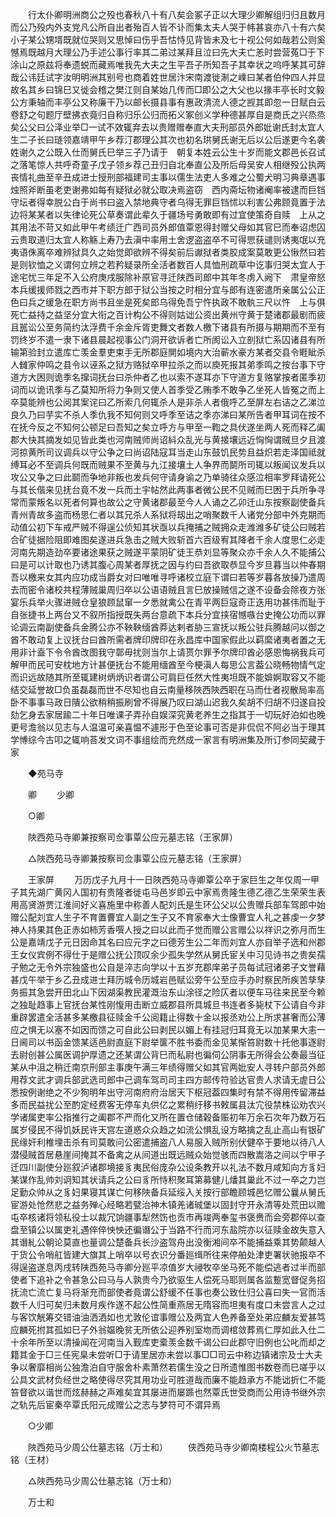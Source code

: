 <!-- { "loadSidebar": true } -->
　　行太仆卿明洲商公之殁也春秋八十有八矣会冢子正以大理少卿解组归归且数月而公乃殁内外支党凡公所自出者殆百人皆不讣而集太夫人哭于帏甚哀亦八十有六矣小子某公甥壻既就位哭则又思悼曰伤乎吾怙恃见背皆未及七十视公何如哉若公则奚憾焉既越月大理公乃手述公事行率其二弟过某拜且泣曰先大夫亡恙时尝营菟□于下涂山之原兹将奉遗蜕而藏焉唯我先大夫之生平吾子所知吾子其幸状之呜呼某其可辞哉公讳廷试字汝明明洲其别号也商着姓世居汴宋南渡徙淛之嵊曰某者伯仲四人并显故名其乡曰锦巳又徙会稽之樊江则自某始几传而□即公之大父也以掾丰亭长时文毅公方秉轴而丰亭公又称廉干乃以邮长摄县事有惠政清流人德之觊其即忽一日赋白云卷舒之句题厅壁拂衣竟归自称归乐公归而拓义冢创义学种德甚厚自是商氏之兴烝烝矣公父曰公泽业举□一试不效辄弃去以贵赠赠奉直大夫刑部员外郎妣谢氏封太宜人生二子长曰琏领嘉靖甲午乡荐汀郡理公其次也初名珙舅氏谢无后以公后遂更今名袭姓谢久之公既入仕而舅氏巳举三子乃请于　朝复本姓云公生十岁而能文郡邑长召试之落笔惊人共呼奇童子戊子领乡荐己丑归自北奉直公及所后母吴安人相继殁公执两丧情礼曲至辛丑成进士授刑部福建司主事以儒生法吏人多难之公蜀犬明习典章遇事烛照斧断虽老吏谢弗如每有疑狱必就公取决焉盗窃　西内斋坛物诸阉率被逮而巨铛守坛者得幸脱公白于尚书曰盗入禁地典守者乌得无罪巨铛怵以利害公弗顾竟置于法边将某某者以失律论死公草奏谓此辈久于疆场号勇敢即有过宜使策奇自赎　上从之其用法不苛又如此甲午考绩迁广西司员外郎值覃恩得封赠父母如其官巳而奉诏虑囚云贵取道归太宜人称觞上寿乃去滇中率用土舍逻盗盗卒不可得愳获谴则诱夷氓以充夷语侏离卒难辨狱具久之始觉即欲辨不得矣前后谳狱者类胶成案莫敢更公愀然曰若是则钦恤之义谓何立辨之若矜疑录所全活者数百人具恤刑疏草中讫事归哭太宜人于途宅忧三年足不入公府庚戌服除补原官寻迁陕西司郎中其年冬虏入阙下　肃皇帝怒本兵缓援师戮之西市并下职方郎于狱公当按之时相分宜与郎有连密遣所亲属公公正色曰兵之缓急在职方尚书且坐是死矣郎乌得免吾宁忤执政不敢骫三尺以忤　上与俱死亡益持之益坚分宜大衔之百计构公不得则姑诎公资出黄州守黄于楚诸郡最剧而疲且嚚讼公至务简约汰浮费千余金斥胥吏舞文者数人檄下诸县有所摄与期期而不至有罚终岁不遣一隶下诸县晨起视事公门洞开欲诉者亡所阂讼入立剖狱亡系囚诸县有所输第验封立遣库亡羡金羣吏束手无所郡庭閴如境内大治蕲水豪方某者交县令睚眦杀人雠家仲鸣之县令以诬系之狱方赂狱卒甲拉杀之而以庾死报其弟季鸣之按台事下守道方大困则诡季名撺词抚台曰杀仲者乙也以索不遂耳亦下守道方复赂掌按者匿季初词而以诡讯季与乙莫知所将力争则又使人首季受乙贿季不敢争乙坐死人皆冤之而上卒莫能辨也公阅其案诧曰乙所索几何辄杀人是非杀人者俄呼乙至屏左右诘之乙涕泣良久乃曰芋实不杀人季仇我不知何则又呼季至诘之季亦涕曰某所告者甲耳词在按不在抚今反之不知何公顿足曰吾知之矣立呼方与甲至一鞫之具伏遂坐两人死而释乙阖郡大快其摘发如见皆此类也河南贼师尚诏紏众乱光与黄接壤远近恟恟谓贼旦夕且渡河掠黄所司议调兵以守公争之曰尚诏陆寇耳当走山东鼓饥民势且益炽若走泽国祗就缚耳必不至调兵何既而贼果不至黄与九江接壤土人争界而鬬所司辄以叛闻议发兵以攻公又争之曰此鬬而争地非叛也发兵何守请身谕之乃单骑往众感泣相率罗拜请死公与其长偕来见抚台竟不发一兵而土宇帖然此两事者微公民不见贼而巳困于兵所争寻常而蒙叛名以死者何算也故公之守黄诸郡最至今人人诵之乙卯迁山东按察副使备兵青州青故多盗而杨思仁者以其兄杀人系狱将刼出之哨聚数千人诸党分部中外克期而动值公初下车戒严贼不得逞公侦知其状亟以兵掩捕之贼拥众走潍潍多矿徒公曰贼若合矿徒据险阻即难图矣遂进兵急击之贼大败斩首六百级宥其降者千余人度思仁必走河南先期造劲卒要诸途果获之贼遂平蒙阴矿徒王恭刘显等聚众亦千余人久不能捕公曰是可以计取也乃诱其腹心周某者厚抚之因与约曰吾欲取恭显今岁旦暮当以仲春期吾以檄来女其内应功成当爵女对曰唯唯寻呼诸校立庭下谓曰若等岁暮各放操乃遣周去而密令诸校共程薄贼巢周归卒以公语语贼且言巳放操贼信之遂不设备会除夜方张宴乐兵举火骤进贼仓皇狼顾鼠窜一夕悉就禽公在青平两巨寇奇正迭用功甚伟而耻于自张捷书上两台又不叙所指授既失两台意疏下本兵分宜挟宿憾嗾台史掩公功而以罪论调云南副使备兵金腾公亦不鞅鞅缅酋莽达剌者胁三宣抚以叛公驻兵腾越问以御之酋不敢动复上议抚台曰酋所需者牌印牌印在永昌库中国家假此以羁縻诸夷者置之无用非计盍下令令酋改图我守鄣毋扰则当尔上请贳尔罪予尔牌印酋必感恩悔祸我兵可解甲而民可安枕地方计甚便抚台不能用缅酋至今梗滇人每思公言葢公晓畅物情气定而识远故随其所至辄建树炳炳识者谓公可肩巨任然大性夷坦既不能媕婀取容又不能结交延誉故□负虽磊磊而世不尽知也自云南量移陜西陜西职在马而仕者视散局率高卧不事事马政日隤公欲稍稍振刷曾不得展乃叹曰湖山迟我久矣胡不归胡不归遂自投劾乞身去家居踰二十年日唯课子弄孙自娱深究黄老养生之指其于一切玩好泊如也晚更号澹翁以见志与人温温可亲喜愠不遽形于色至论事可否是非侃侃不阿必当于理其学愽综今古叩之辄响荅发文词不事组绘而充然成一家言有明洲集及所订参同契藏于家 

　　◆苑马寺 

　　卿 
　　少卿 

　　○卿 

　　陜西苑马寺卿兼按察司佥事覃公应元墓志铭（王家屏） 

　　△陜西苑马寺卿兼按察司佥事覃公应元墓志铭（王家屏） 

　　王家屏 
　　万历戊子九月十一日陜西苑马寺卿覃公卒于家巨生之年仅周一甲子其先湖广黄冈人国初有贵隆者徙屯马邑岁即云中家焉贵隆生德乙德乙生荣荣生表用高贤游贾江淮间好义喜施里中称善人配刘氏是生环公父以公贵赠兵部车驾郎中始赠公配刘宜人生子不育置曹宜人副之生子又不育家奉大士像曹宜人礼之甚虔一夕梦神人持果其色正赤如柿芳香噀人授之曰以此而子觉而赠公言赠公以祥识之弥月而生公是嘉靖戊子元日因命其名曰应元字之曰德芳生公二年而刘宜人亦自举子选和州郡王女仪宾例不得仕于是赠公抚公顶叹余少孤失学然从舅氏宦关中习见诗书之贵矣孺子勉之无令外宗独盛也公自是淬志向学以十五岁充郡庠弟子员每试冠诸弟子文誉藉甚戊午举于乡乙丑成进士拜历城令历城岩邑赋讼旁午公至应手办时察民所疾苦孳孳务振其急尝开田北山下因湖渠教民灌溉治东山涂径之险仄者以便车马往来民至今赖之独耻趋事上官抚台某性刚愎用击断立威郡县所具城旦书连者多毙杖下公请自今非重辟罢遣全活甚多某檄县征赎金千公阅籍止得数十金以报丞劝公上所求甚奢而公薄应之惧无以塞不如因而馈之可自此公曰剥民以媚上有挂冠归耳竟无以加某果大恚一日阃司以书函金馈某适邑尉直庭下尉举箧不胜书委而金见某惭笞尉数十托他事逐尉去尉创甚公属医调护厚遗之还某谓公背巳而私尉也徧伺公阴事无所得会公奏最当征某从中沮之稍迁南京刑部主事庚午满三年绩得赠父如其官两妣安人寻转户部员外郎用荐文武才调兵部武选司郎中己调车驾司司主四方邮传符验达官贵人求请无虗日公悉按例谢绝之不少狥明年出守河南府府治居天下枢冠葢四集时有禁不得用传留滞益多而民益扰公至酌定经费客无停车丸供亿之累稍纡移书敕属县汰宂役禁株讼劝农兴学诸属吏率公指推行之阖郡不严而化又所在置仓储榖备赈初年万余石次年乃数万石属岁侵民不得饥妖民许天宫左道惑众众趋之如流公惧乱设方略擒之乱止高山有银矿民缘奸利椎埋击杀有司莫敢问公密遣捕盗八人易服入贼所别伏健卒于要地以待八人潜侵贼首居悬崖间掩其不备禽之从间道出既远贼众始觉骇而四散嵩洛之间以宁甲子迁四川副使分廵叙泸诸郡境接豸夷民俗庞杂公设条教开以礼法不数月咸知向方豸妇某谋作乱帅刘诇知其状请兵之公曰豸所恃积聚耳第募健儿燔其巢此不过一卒之力岂足勤众帅从之豸妇果寝其谋亡何移陜备兵延绥入关按行部瞻顾城邑忆赠公曩从舅氏宦游处怆然悲之益务殚心经略若甓治神木镇羌诸珹堡以固封守开永清等处荒田以赡屯卒核诸将领私役士以裁冗饷疆事犁然饬也贡市再竣两奉玺书褒赉而会旁郡倅以查盘至镇公以属吏礼遇倅倅怏怏还徧谮公于当路不行而河东盐院亦以征赎金故失意入其谮糺公朝论莫直也量调公楚备兵长沙盗驾舟出没衡湘间卒不能捕益乘其势颠越人于货公令哨舡皆建大旗其上哨卒以号衣识分番廵缉所往来停舶处津吏署状驰报卒不得逞盗遂息丙戌转陕西苑马寺卿分廵平凉值岁大祲牧卒坐马死不能偿逃者过半而部使者下追补之令甚急公曰马与人孰贵今乃欲驱生人偿死马耶则属各监蹔宽督促务招抚流亡流亡复马将渐充而部使者竟谓公舒缓不任事也奏公致仕归公喜曰失一官而活数千人归可矣归未数月疾作遂不起公性简重燕居无隋容而坦夷有度口未尝言人之过与客饮觥筹交错油油洒洒如也尤敦伦谊事赠公及两宜人色养备至处弟应麟友爱甚笃应麟死拊其孤如巳子外翁媪晚贫无所依公迎养别室圽而调棺敛葬焉仁厚如此入仕二十余年所至以清操闻在河南当入觐库吏槖羡金数千谒公曰此郡守旧例也公叱而却之籍其金于□三任宪臬未尝听□于请里居亦未尝以事□□司云中称边镇诸宗及士大夫争以奢靡相尚公独澹泊自守服舍朴素萧然若儒生没之日所遗惟图书数卷而巳嗟乎以公具文武材负经世之略使得尽究其用功业可胜道哉而廉不能趋承方不能诎折仁不能笞督欲以谐世而炫赫赫之声难矣宜其屡进而屡踬也然覃氏世受商而公用诗书继外宗之轨先后宦秦卒覃氏阳元成赠公之志与梦符可不谓异焉 

　　○少卿 

　　陜西苑马少周公仕墓志铭（万士和） 
　　侠西苑马寺少卿南楼程公火节墓志铭（王材） 

　　△陜西苑马少周公仕墓志铭（万士和） 

　　万士和 
